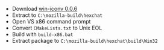  * Download [win-iconv 0.0.6](http://win-iconv.googlecode.com/files/win-iconv-0.0.6.zip)
 * Extract to `C:\mozilla-build\hexchat`
 * Open VS x86 command prompt
 * Convert `CMakeLists.txt` to Unix EOL
 * Build with `build-x86.bat`
 * Extract package to `C:\mozilla-build\hexchat\build\Win32`
